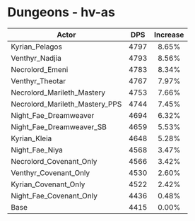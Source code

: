 # Dungeons - hv-as
| Actor | DPS | Increase |
|---|:---:|:---:|
|Kyrian_Pelagos|4797|8.65%|
|Venthyr_Nadjia|4793|8.56%|
|Necrolord_Emeni|4783|8.34%|
|Venthyr_Theotar|4767|7.97%|
|Necrolord_Marileth_Mastery|4753|7.66%|
|Necrolord_Marileth_Mastery_PPS|4744|7.45%|
|Night_Fae_Dreamweaver|4694|6.32%|
|Night_Fae_Dreamweaver_SB|4659|5.53%|
|Kyrian_Kleia|4648|5.28%|
|Night_Fae_Niya|4568|3.47%|
|Necrolord_Covenant_Only|4566|3.42%|
|Venthyr_Covenant_Only|4530|2.60%|
|Kyrian_Covenant_Only|4522|2.42%|
|Night_Fae_Covenant_Only|4436|0.48%|
|Base|4415|0.00%|
